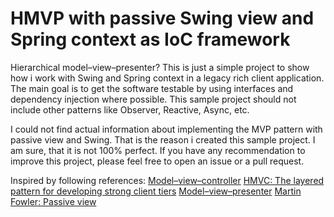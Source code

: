 # HMVP with passive Swing view and Spring context as IoC framework

Hierarchical model–view–presenter? This is just a simple project to show how i work with Swing and Spring context in a legacy rich client application. The main goal is to get the software testable by using interfaces and dependency injection where possible. This sample project should not include other patterns like Observer, Reactive, Async, etc.

I could not find actual information about implementing the MVP pattern with passive view and Swing. That is the reason i created this sample project. I am sure, that it is not 100% perfect. If you have any  recommendation to improve this project, please feel free to open an issue or a pull request.

Inspired by following references:
[Model–view–controller][4]
[HMVC: The layered pattern for developing strong client tiers][1]
[Model–view–presenter][2]
[Martin Fowler: Passive view][3]

[1]: https://www.javaworld.com/article/2076128/design-patterns/hmvc--the-layered-pattern-for-developing-strong-client-tiers.html
[2]: https://en.wikipedia.org/wiki/Model%E2%80%93view%E2%80%93presenter
[3]: https://martinfowler.com/eaaDev/PassiveScreen.html
[4]: https://en.wikipedia.org/wiki/Model%E2%80%93view%E2%80%93controller

